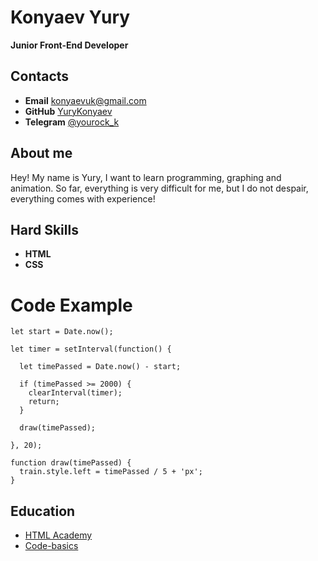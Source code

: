 # Konyaev Yury

__Junior Front-End Developer__


## Contacts

- __Email__ konyaevuk@gmail.com
- __GitHub__ [YuryKonyaev](https://github.com/YuryKonyaev)
- __Telegram__ [@yourock_k](https://t.me/yourock_k)

## About me
Hey! My name is Yury, I want to learn programming, graphing and animation.
So far, everything is very difficult for me, but I do not despair, everything comes with experience!

## Hard Skills

- __HTML__
- __CSS__

# Code Example

```
let start = Date.now();

let timer = setInterval(function() {
 
  let timePassed = Date.now() - start;

  if (timePassed >= 2000) {
    clearInterval(timer);
    return;
  }

  draw(timePassed);

}, 20);

function draw(timePassed) {
  train.style.left = timePassed / 5 + 'px';
}
```

## Education

- [HTML Academy](https://htmlacademy.ru/)
- [Code-basics](https://ru.code-basics.com/)